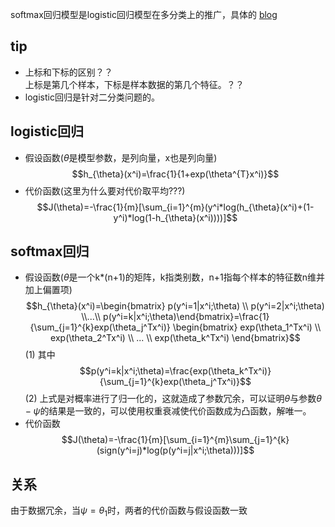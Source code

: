 softmax回归模型是logistic回归模型在多分类上的推广，具体的
[blog](http://eli.thegreenplace.net/2016/the-softmax-function-and-its-derivative/)
## tip
- 上标和下标的区别？？  
    上标是第几个样本，下标是样本数据的第几个特征。？？
- logistic回归是针对二分类问题的。
## logistic回归
- 假设函数($\theta$是模型参数，是列向量，x也是列向量)
$$h_{\theta}(x^i)=\frac{1}{1+exp(\theta^{T}x^i)}$$
- 代价函数(这里为什么要对代价取平均???)
$$J(\theta)=-\frac{1}{m}[\sum_{i=1}^{m}(y^i*log(h_{\theta}(x^i)+(1-y^i)*log(1-h_{\theta}(x^i))))]$$

## softmax回归
- 假设函数($\theta$是一个k*(n+1)的矩阵，k指类别数，n+1指每个样本的特征数n维并加上偏置项)
$$h_{\theta}(x^i)=\begin{bmatrix} p(y^i=1|x^i;\theta) \\ p(y^i=2|x^i;\theta) \\...\\ p(y^i=k|x^i;\theta)\end{bmatrix}=\frac{1}{\sum_{j=1}^{k}exp(\theta_j^Tx^i)} \begin{bmatrix} exp(\theta_1^Tx^i) \\ exp(\theta_2^Tx^i) \\ ... \\ exp(\theta_k^Tx^i) \end{bmatrix}$$(1)
其中  
$$p(y^i=k|x^i;\theta)=\frac{exp(\theta_k^Tx^i)}{\sum_{j=1}^{k}exp(\theta_j^Tx^i)}$$(2)
上式是对概率进行了归一化的，这就造成了参数冗余，可以证明$\theta$与参数$\theta-\psi$的结果是一致的，可以使用权重衰减使代价函数成为凸函数，解唯一。  
- 代价函数
$$J(\theta)=-\frac{1}{m}[\sum_{i=1}^{m}\sum_{j=1}^{k}(sign(y^i=j)*log(p(y^i=j|x^i;\theta)))]$$
## 关系
由于数据冗余，当$\psi=\theta_1$时，两者的代价函数与假设函数一致